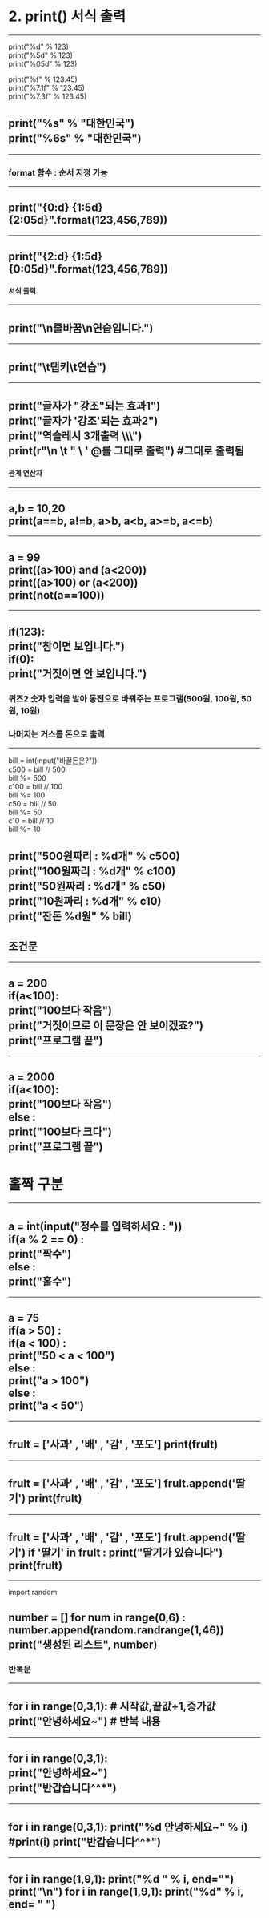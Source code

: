# 2. print() 서식 출력

---
print("%d" % 123)  
print("%5d" % 123)  
print("%05d" % 123)  

print("%f" % 123.45)  
print("%7.1f" % 123.45)  
print("%7.3f" % 123.45)  

print("%s" % "대한민국")  
print("%6s" % "대한민국")  
---

---

### format 함수 : 순서 지정 가능 

---
print("{0:d} {1:5d} {2:05d}".format(123,456,789))  
---

---
print("{2:d} {1:5d} {0:05d}".format(123,456,789))  
---

#### 서식 출력

---
print("\n줄바꿈\n연습입니다.")  
---

---
print("\t탭키\t연습")  
---

---
print("글자가 \"강조\"되는 효과1")  
print("글자가 \'강조\'되는 효과2")  
print("역슬레시 3개출력 \\\\\\")  
print(r"\n \t \" \\ \' @를 그대로 출력") #그대로 출력됨  
---

#### 관계 연산자

---
a,b = 10,20  
print(a==b, a!=b, a>b, a<b, a>=b, a<=b)  
---

---
a = 99  
print((a>100) and (a<200))  
print((a>100) or (a<200))  
print(not(a==100))  
---

---
if(123):  
  print("참이면 보입니다.")  
if(0):  
  print("거짓이면 안 보입니다.")  
---

### 퀴즈2 숫자 입력을 받아 동전으로 바꿔주는 프로그램(500원, 100원, 50원, 10원)  
### 나머지는 거스름 돈으로 출력

---
bill = int(input("바꿀돈은?"))  
c500 = bill // 500  
bill %= 500  
c100 = bill // 100  
bill %= 100  
c50 = bill // 50  
bill %= 50  
c10 = bill // 10  
bill %= 10  

print("500원짜리 : %d개" % c500)  
print("100원짜리 : %d개" % c100)  
print("50원짜리 : %d개" % c50)  
print("10원짜리 : %d개" % c10)  
print("잔돈 %d원" % bill)  
---

## 조건문  

---
a = 200  
if(a<100):  
  print("100보다 작음")  
  print("거짓이므로 이 문장은 안 보이겠죠?")  
print("프로그램 끝")  
---

---
a = 2000  
if(a<100):  
  print("100보다 작음")  
else :  
  print("100보다 크다")  
print("프로그램 끝")  
---

# 홀짝 구분

---
a = int(input("정수를 입력하세요 : "))  
if(a % 2 == 0) :  
  print("짝수")  
else :    
  print("홀수") 
---

---
a = 75  
if(a > 50) :  
  if(a < 100) :  
    print("50 < a < 100")  
  else :  
    print("a > 100")  
else :  
  print("a < 50")  
---

---
frult = ['사과' , '배' , '감' , '포도']
print(frult)
---

---
frult = ['사과' , '배' , '감' , '포도']
frult.append('딸기')
print(frult)
---

---
frult = ['사과' , '배' , '감' , '포도']
frult.append('딸기')
if '딸기' in frult :
  print("딸기가 있습니다")
print(frult)
---

---
import random

number = []
for num in range(0,6) :
  number.append(random.randrange(1,46))
print("생성된 리스트", number)
---

### 반복문

---
for i in range(0,3,1): # 시작값,끝값+1,증가값  
  print("안녕하세요~") # 반복 내용
---

---
for i in range(0,3,1):  
  print("안녕하세요~")  
print("반갑습니다^^*")  
---

---
for i in range(0,3,1):
  print("%d 안녕하세요~" % i)
  #print(i)
print("반갑습니다^^*")
---

---
for i in range(1,9,1):
  print("%d " % i, end="")
print("\n")
for i in range(1,9,1):
  print("%d" % i, end= " ")
---
